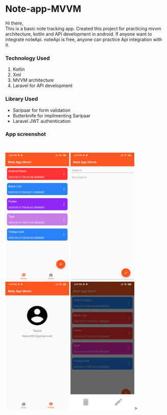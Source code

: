# Note-app-MVVM
Hi there,<br>
This is a basic note tracking app. Created this project for practicing mvvm architecture, kotlin and API development in android. If anyone want to integrate noteApi. noteApi is free, anyone can practice Api integration with it.<br>

<h3>Technology Used</h3>
<ol type="t">
  <li>Kotlin</li>
  <li>Xml</li>
  <li>MVVM architecture</li>
  <li>Laravel for API development</li></ol>
  
<h3>Library Used</h3>
<ul>
  <li>Saripaar  for form validation</li>
  <li>Butterknife for implimenting Saripaar</li>
  <li>Laravel JWT authentication</li>
</ul>

<h3>App screenshot</h3><br>
 

<p>
  <img src=https://github.com/hatanvir/Note-app-MVVM/blob/master/Screenshot/Screenshot_2020-05-31-14-07-17-591_com.tvr.noteappmvvm.jpg alt="Notes" width="200" height="400">
<img src=https://github.com/hatanvir/Note-app-MVVM/blob/master/Screenshot/Screenshot_2020-05-31-14-07-20-564_com.tvr.noteappmvvm.jpg alt="Notes" width="200" height="400">
<img src=https://github.com/hatanvir/Note-app-MVVM/blob/master/Screenshot/Screenshot_2020-05-31-14-07-23-906_com.tvr.noteappmvvm.jpg alt="Notes" width="200" height="400">
  <img src=https://github.com/hatanvir/Note-app-MVVM/blob/master/Screenshot/Screenshot_2020-05-31-14-07-27-575_com.tvr.noteappmvvm.jpg alt="Notes" width="200" height="400">></p>
